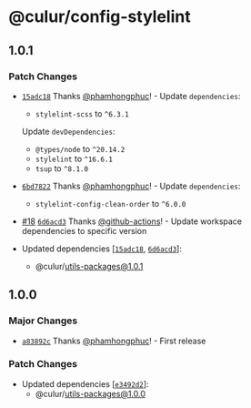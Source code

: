 # @culur/config-stylelint

## 1.0.1

### Patch Changes

- [`15adc18`](https://github.com/culur/culur/commit/15adc18a75a80da0691aed71ffee63c3da1fe6c7) Thanks [@phamhongphuc](https://github.com/phamhongphuc)! - Update `dependencies`:

  - `stylelint-scss` to `^6.3.1`

  Update `devDependencies`:

  - `@types/node` to `^20.14.2`
  - `stylelint` to `^16.6.1`
  - `tsup` to `^8.1.0`

- [`6bd7822`](https://github.com/culur/culur/commit/6bd7822457494f694d8026b80b213fd57b2c073f) Thanks [@phamhongphuc](https://github.com/phamhongphuc)! - Update `dependencies`:

  - `stylelint-config-clean-order` to `^6.0.0`

- [#18](https://github.com/culur/culur/pull/18) [`6d6acd3`](https://github.com/culur/culur/commit/6d6acd31fc09958641f0820d8b4ff35491cab823) Thanks [@github-actions](https://github.com/apps/github-actions)! - Update workspace dependencies to specific version

- Updated dependencies [[`15adc18`](https://github.com/culur/culur/commit/15adc18a75a80da0691aed71ffee63c3da1fe6c7), [`6d6acd3`](https://github.com/culur/culur/commit/6d6acd31fc09958641f0820d8b4ff35491cab823)]:
  - @culur/utils-packages@1.0.1

## 1.0.0

### Major Changes

- [`a83892c`](https://github.com/culur/culur/commit/a83892c01bc3a49cd21b79a1abd5443147fff0c4) Thanks [@phamhongphuc](https://github.com/phamhongphuc)! - First release

### Patch Changes

- Updated dependencies [[`e3492d2`](https://github.com/culur/culur/commit/e3492d20a29bee15bbabab0a60277ed36944cd7a)]:
  - @culur/utils-packages@1.0.0
